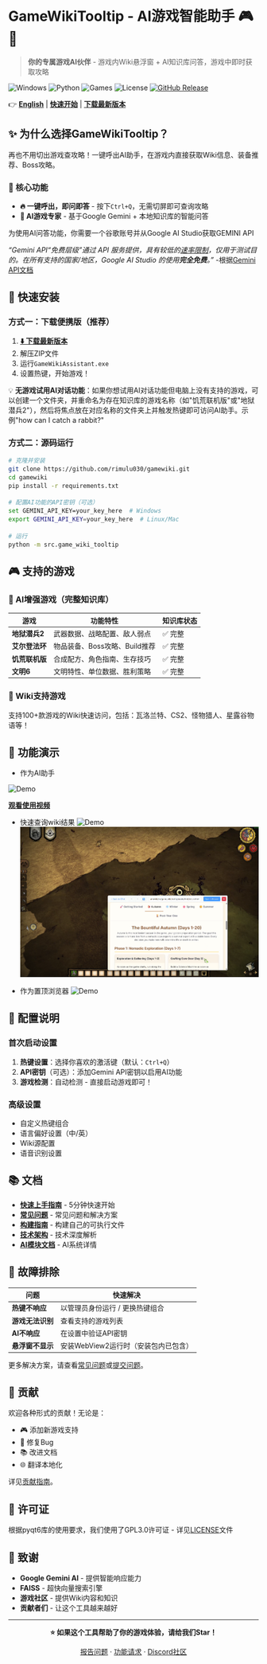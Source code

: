 # GameWikiTooltip - AI游戏智能助手 🎮🤖

> **你的专属游戏AI伙伴** - 游戏内Wiki悬浮窗 + AI知识库问答，游戏中即时获取攻略

![Windows](https://img.shields.io/badge/平台-Windows%2010%2F11-blue?logo=windows)
![Python](https://img.shields.io/badge/Python-3.8%2B-green?logo=python)
![Games](https://img.shields.io/badge/AI游戏-4款支持-orange?logo=gamepad)
![License](https://img.shields.io/badge/许可证-MIT-yellow)
[![GitHub Release](https://img.shields.io/github/v/release/rimulu030/gamewiki?include_prereleases)](https://github.com/rimulu030/gamewiki/releases)

👉 **[English](README.md)** | **[快速开始](#-快速安装)** | **[下载最新版本](https://github.com/rimulu030/gamewiki/releases/download/v1.0.0/GameWikiAssistant_Portable_onedir.zip)**

## ✨ 为什么选择GameWikiTooltip？

再也不用切出游戏查攻略！一键呼出AI助手，在游戏内直接获取Wiki信息、装备推荐、Boss攻略。

### 🎯 核心功能

- **🔥 一键呼出，即问即答** - 按下`Ctrl+Q`，无需切屏即可查询攻略
- **🤖 AI游戏专家** - 基于Google Gemini + 本地知识库的智能问答

为使用AI问答功能，你需要一个谷歌账号并从Google AI Studio获取GEMINI API

_“Gemini API“免费层级”通过 API 服务提供，具有较低的[速率限制](https://ai.google.dev/gemini-api/docs/rate-limits#free-tier)，仅用于测试目的。在所有支持的国家/地区，Google AI Studio 的使用**完全免费**。”_ -根据[Gemini API文档](https://ai.google.dev/gemini-api/docs/pricing)

## 🚀 快速安装

### 方式一：下载便携版（推荐）
1. **[⬇️ 下载最新版本](https://github.com/rimulu030/gamewiki/releases/download/v1.0.0/GameWikiAssistant_Portable_onedir.zip)**
2. 解压ZIP文件
3. 运行`GameWikiAssistant.exe`
4. 设置热键，开始游戏！

💡 **无游戏试用AI对话功能**：如果你想试用AI对话功能但电脑上没有支持的游戏，可以创建一个文件夹，并重命名为存在知识库的游戏名称（如"饥荒联机版"或"地狱潜兵2"），然后将焦点放在对应名称的文件夹上并触发热键即可访问AI助手。示例"how can I catch a rabbit?"

### 方式二：源码运行
```bash
# 克隆并安装
git clone https://github.com/rimulu030/gamewiki.git
cd gamewiki
pip install -r requirements.txt

# 配置AI功能的API密钥（可选）
set GEMINI_API_KEY=your_key_here  # Windows
export GEMINI_API_KEY=your_key_here  # Linux/Mac

# 运行
python -m src.game_wiki_tooltip
```

## 🎮 支持的游戏

### 🤖 AI增强游戏（完整知识库）
| 游戏 | 功能特性 | 知识库状态 |
|------|----------|------------|
| **地狱潜兵2** | 武器数据、战略配置、敌人弱点 | ✅ 完整 |
| **艾尔登法环** | 物品装备、Boss攻略、Build推荐 | ✅ 完整 |
| **饥荒联机版** | 合成配方、角色指南、生存技巧 | ✅ 完整 |
| **文明6** | 文明特性、单位数据、胜利策略 | ✅ 完整 |

### 📖 Wiki支持游戏
支持100+款游戏的Wiki快速访问，包括：瓦洛兰特、CS2、怪物猎人、星露谷物语等！

## 📸 功能演示
- 作为AI助手

![Demo](data/demo1.gif)

**[观看使用视频](https://your-video-or-doc-link)**

- 快速查询wiki结果
![Demo](data/demo3.gif)
![Demo](data/demo4.png)

- 作为置顶浏览器
![Demo](data/demo2.gif)




## 🔧 配置说明

### 首次启动设置
1. **热键设置**：选择你喜欢的激活键（默认：`Ctrl+Q`）
2. **API密钥**（可选）：添加Gemini API密钥以启用AI功能
3. **游戏检测**：自动检测 - 直接启动游戏即可！

### 高级设置
- 自定义热键组合
- 语言偏好设置（中/英）
- Wiki源配置
- 语音识别设置

## 📚 文档

- **[快速上手指南](docs/QUICKSTART.md)** - 5分钟快速开始
- **[常见问题](docs/FAQ.md)** - 常见问题和解决方案
- **[构建指南](docs/BUILD.md)** - 构建自己的可执行文件
- **[技术架构](docs/ARCHITECTURE.md)** - 技术深度解析
- **[AI模块文档](src/game_wiki_tooltip/ai/README.zh-CN.md)** - AI系统详情

## 🐛 故障排除

| 问题 | 快速解决 |
|------|----------|
| **热键不响应** | 以管理员身份运行 / 更换热键组合 |
| **游戏无法识别** | 查看支持的游戏列表|
| **AI不响应** | 在设置中验证API密钥 |
| **悬浮窗不显示** | 安装WebView2运行时（安装包内已包含） |

更多解决方案，请查看[常见问题](docs/FAQ.md)或[提交问题](https://github.com/rimulu030/gamewiki/issues)。

## 🤝 贡献

欢迎各种形式的贡献！无论是：
- 🎮 添加新游戏支持
- 🐛 修复Bug
- 📚 改进文档
- 🌐 翻译本地化

详见[贡献指南](docs/CONTRIBUTING.md)。

## 📄 许可证

根据pyqt6库的使用要求，我们使用了GPL3.0许可证 - 详见[LICENSE](LICENSE)文件

## 🙏 致谢

- **Google Gemini AI** - 提供智能响应能力
- **FAISS** - 超快向量搜索引擎
- **游戏社区** - 提供Wiki内容和知识
- **贡献者们** - 让这个工具越来越好

---

<div align="center">

**⭐ 如果这个工具帮助了你的游戏体验，请给我们Star！**

[报告问题](https://github.com/rimulu030/gamewiki/issues) · [功能请求](https://github.com/rimulu030/gamewiki/discussions) · [Discord社区](https://discord.gg/gamewiki)

</div>